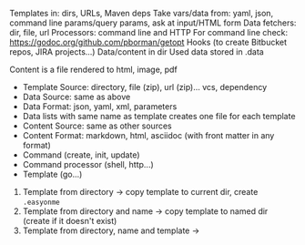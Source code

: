 
Templates in: dirs, URLs, Maven deps
Take vars/data from: yaml, json, command line params/query params, ask at input/HTML form
Data fetchers: dir, file, url
Processors: command line and HTTP
  For command line check: https://godoc.org/github.com/pborman/getopt
Hooks (to create Bitbucket repos, JIRA projects...)
Data/content in dir
Used data stored in .data

Content is a file rendered to html, image, pdf

* Template Source: directory, file (zip), url (zip)... vcs, dependency
* Data Source: same as above
* Data Format: json, yaml, xml, parameters
* Data lists with same name as template creates one file for each template
* Content Source: same as other sources
* Content Format: markdown, html, asciidoc (with front matter in any format)
* Command (create, init, update)
* Command processor (shell, http...)
* Template (go...)

1. Template from directory -> copy template to current dir, create `.easyonme`
2. Template from directory and name -> copy template to named dir (create if it doesn't exist)
3. Template from directory, name and template ->
